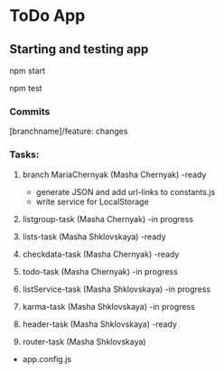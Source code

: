 # ToDo App #
## Starting and testing app ##
npm start


npm test

### Commits ###
[branchname]/feature: changes

### Tasks:
1. branch MariaChernyak (Masha Chernyak) -ready
   - generate JSON and add url-links to constants.js
   - write service for LocalStorage
   
2. listgroup-task (Masha Chernyak) -in progress

3. lists-task (Masha Shklovskaya) -ready

4. checkdata-task (Masha Chernyak) -ready
   
5. todo-task (Masha Chernyak) -in progress

6. listService-task (Masha Shklovskaya) -in progress 

8. karma-task (Masha Shklovskaya) -in progress

9. header-task (Masha Shklovskaya) -ready
   
10. router-task (Masha Shklovskaya)
   - app.config.js 
	

